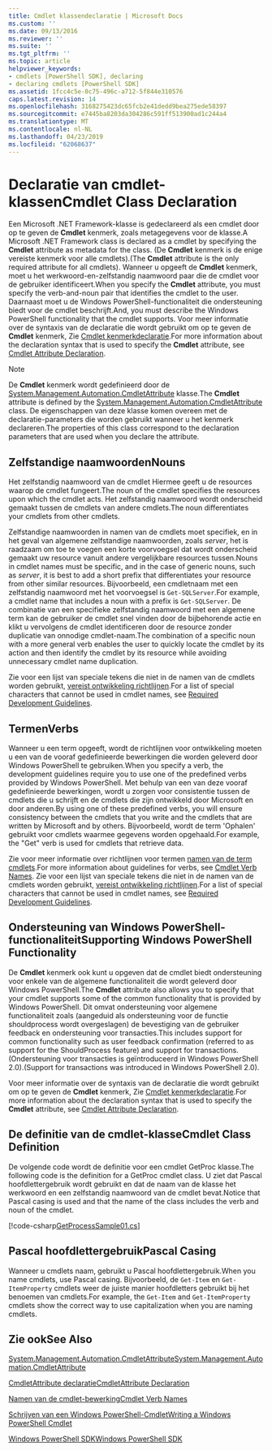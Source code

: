 ```yaml
---
title: Cmdlet klassendeclaratie | Microsoft Docs
ms.custom: ''
ms.date: 09/13/2016
ms.reviewer: ''
ms.suite: ''
ms.tgt_pltfrm: ''
ms.topic: article
helpviewer_keywords:
- cmdlets [PowerShell SDK], declaring
- declaring cmdlets [PowerShell SDK]
ms.assetid: 1fcc4c5e-0c75-496c-a712-5f844e310576
caps.latest.revision: 14
ms.openlocfilehash: 3168275423dc65fcb2e41dedd9bea275ede58397
ms.sourcegitcommit: e7445ba8203da304286c591ff513900ad1c244a4
ms.translationtype: MT
ms.contentlocale: nl-NL
ms.lasthandoff: 04/23/2019
ms.locfileid: "62068637"
---
```

# <a name="cmdlet-class-declaration"></a><span data-ttu-id="0fe43-102">Declaratie van cmdlet-klassen</span><span class="sxs-lookup"><span data-stu-id="0fe43-102">Cmdlet Class Declaration</span></span>

<span data-ttu-id="0fe43-103">Een Microsoft .NET Framework-klasse is gedeclareerd als een cmdlet door op te geven de **Cmdlet** kenmerk, zoals metagegevens voor de klasse.</span><span class="sxs-lookup"><span data-stu-id="0fe43-103">A Microsoft .NET Framework class is declared as a cmdlet by specifying the **Cmdlet** attribute as metadata for the class.</span></span> <span data-ttu-id="0fe43-104">(De **Cmdlet** kenmerk is de enige vereiste kenmerk voor alle cmdlets).</span><span class="sxs-lookup"><span data-stu-id="0fe43-104">(The **Cmdlet** attribute is the only required attribute for all cmdlets).</span></span> <span data-ttu-id="0fe43-105">Wanneer u opgeeft de **Cmdlet** kenmerk, moet u het werkwoord-en-zelfstandig naamwoord paar die de cmdlet voor de gebruiker identificeert.</span><span class="sxs-lookup"><span data-stu-id="0fe43-105">When you specify the **Cmdlet** attribute, you must specify the verb-and-noun pair that identifies the cmdlet to the user.</span></span> <span data-ttu-id="0fe43-106">Daarnaast moet u de Windows PowerShell-functionaliteit die ondersteuning biedt voor de cmdlet beschrijft.</span><span class="sxs-lookup"><span data-stu-id="0fe43-106">And, you must describe the Windows PowerShell functionality that the cmdlet supports.</span></span> <span data-ttu-id="0fe43-107">Voor meer informatie over de syntaxis van de declaratie die wordt gebruikt om op te geven de **Cmdlet** kenmerk, Zie [Cmdlet kenmerkdeclaratie](./cmdlet-attribute-declaration.md).</span><span class="sxs-lookup"><span data-stu-id="0fe43-107">For more information about the declaration syntax that is used to specify the **Cmdlet** attribute, see [Cmdlet Attribute Declaration](./cmdlet-attribute-declaration.md).</span></span>

> [!NOTE]
> <span data-ttu-id="0fe43-108">De **Cmdlet** kenmerk wordt gedefinieerd door de [System.Management.Automation.CmdletAttribute](/dotnet/api/System.Management.Automation.CmdletAttribute) klasse.</span><span class="sxs-lookup"><span data-stu-id="0fe43-108">The **Cmdlet** attribute is defined by the [System.Management.Automation.CmdletAttribute](/dotnet/api/System.Management.Automation.CmdletAttribute) class.</span></span> <span data-ttu-id="0fe43-109">De eigenschappen van deze klasse komen overeen met de declaratie-parameters die worden gebruikt wanneer u het kenmerk declareren.</span><span class="sxs-lookup"><span data-stu-id="0fe43-109">The properties of this class correspond to the declaration parameters that are used when you declare the attribute.</span></span>

## <a name="nouns"></a><span data-ttu-id="0fe43-110">Zelfstandige naamwoorden</span><span class="sxs-lookup"><span data-stu-id="0fe43-110">Nouns</span></span>

<span data-ttu-id="0fe43-111">Het zelfstandig naamwoord van de cmdlet Hiermee geeft u de resources waarop de cmdlet fungeert.</span><span class="sxs-lookup"><span data-stu-id="0fe43-111">The noun of the cmdlet specifies the resources upon which the cmdlet acts.</span></span> <span data-ttu-id="0fe43-112">Het zelfstandig naamwoord wordt onderscheid gemaakt tussen de cmdlets van andere cmdlets.</span><span class="sxs-lookup"><span data-stu-id="0fe43-112">The noun differentiates your cmdlets from other cmdlets.</span></span>

<span data-ttu-id="0fe43-113">Zelfstandige naamwoorden in namen van de cmdlets moet specifiek, en in het geval van algemene zelfstandige naamwoorden, zoals *server*, het is raadzaam om toe te voegen een korte voorvoegsel dat wordt onderscheid gemaakt uw resource vanuit andere vergelijkbare resources tussen.</span><span class="sxs-lookup"><span data-stu-id="0fe43-113">Nouns in cmdlet names must be specific, and in the case of generic nouns, such as *server*, it is best to add a short prefix that differentiates your resource from other similar resources.</span></span> <span data-ttu-id="0fe43-114">Bijvoorbeeld, een cmdletnaam met een zelfstandig naamwoord met het voorvoegsel is `Get-SQLServer`.</span><span class="sxs-lookup"><span data-stu-id="0fe43-114">For example, a cmdlet name that includes a noun with a prefix is `Get-SQLServer`.</span></span> <span data-ttu-id="0fe43-115">De combinatie van een specifieke zelfstandig naamwoord met een algemene term kan de gebruiker de cmdlet snel vinden door de bijbehorende actie en klikt u vervolgens de cmdlet identificeren door de resource zonder duplicatie van onnodige cmdlet-naam.</span><span class="sxs-lookup"><span data-stu-id="0fe43-115">The combination of a specific noun with a more general verb enables the user to quickly locate the cmdlet by its action and then identify the cmdlet by its resource while avoiding unnecessary cmdlet name duplication.</span></span>

<span data-ttu-id="0fe43-116">Zie voor een lijst van speciale tekens die niet in de namen van de cmdlets worden gebruikt, [vereist ontwikkeling richtlijnen](./required-development-guidelines.md).</span><span class="sxs-lookup"><span data-stu-id="0fe43-116">For a list of special characters that cannot be used in cmdlet names, see [Required Development Guidelines](./required-development-guidelines.md).</span></span>

## <a name="verbs"></a><span data-ttu-id="0fe43-117">Termen</span><span class="sxs-lookup"><span data-stu-id="0fe43-117">Verbs</span></span>

<span data-ttu-id="0fe43-118">Wanneer u een term opgeeft, wordt de richtlijnen voor ontwikkeling moeten u een van de vooraf gedefinieerde bewerkingen die worden geleverd door Windows PowerShell te gebruiken.</span><span class="sxs-lookup"><span data-stu-id="0fe43-118">When you specify a verb, the development guidelines require you to use one of the predefined verbs provided by Windows PowerShell.</span></span> <span data-ttu-id="0fe43-119">Met behulp van een van deze vooraf gedefinieerde bewerkingen, wordt u zorgen voor consistentie tussen de cmdlets die u schrijft en de cmdlets die zijn ontwikkeld door Microsoft en door anderen.</span><span class="sxs-lookup"><span data-stu-id="0fe43-119">By using one of these predefined verbs, you will ensure consistency between the cmdlets that you write and the cmdlets that are written by Microsoft and by others.</span></span> <span data-ttu-id="0fe43-120">Bijvoorbeeld, wordt de term 'Ophalen' gebruikt voor cmdlets waarmee gegevens worden opgehaald.</span><span class="sxs-lookup"><span data-stu-id="0fe43-120">For example, the "Get" verb is used for cmdlets that retrieve data.</span></span>

<span data-ttu-id="0fe43-121">Zie voor meer informatie over richtlijnen voor termen [namen van de term cmdlets](./approved-verbs-for-windows-powershell-commands.md).</span><span class="sxs-lookup"><span data-stu-id="0fe43-121">For more information about guidelines for verbs, see [Cmdlet Verb Names](./approved-verbs-for-windows-powershell-commands.md).</span></span> <span data-ttu-id="0fe43-122">Zie voor een lijst van speciale tekens die niet in de namen van de cmdlets worden gebruikt, [vereist ontwikkeling richtlijnen](./required-development-guidelines.md).</span><span class="sxs-lookup"><span data-stu-id="0fe43-122">For a list of special characters that cannot be used in cmdlet names, see [Required Development Guidelines](./required-development-guidelines.md).</span></span>

## <a name="supporting-windows-powershell-functionality"></a><span data-ttu-id="0fe43-123">Ondersteuning van Windows PowerShell-functionaliteit</span><span class="sxs-lookup"><span data-stu-id="0fe43-123">Supporting Windows PowerShell Functionality</span></span>

<span data-ttu-id="0fe43-124">De **Cmdlet** kenmerk ook kunt u opgeven dat de cmdlet biedt ondersteuning voor enkele van de algemene functionaliteit die wordt geleverd door Windows PowerShell.</span><span class="sxs-lookup"><span data-stu-id="0fe43-124">The **Cmdlet** attribute also allows you to specify that your cmdlet supports some of the common functionality that is provided by Windows PowerShell.</span></span> <span data-ttu-id="0fe43-125">Dit omvat ondersteuning voor algemene functionaliteit zoals (aangeduid als ondersteuning voor de functie shouldprocess wordt overgeslagen) de bevestiging van de gebruiker feedback en ondersteuning voor transacties.</span><span class="sxs-lookup"><span data-stu-id="0fe43-125">This includes support for common functionality such as user feedback confirmation (referred to as support for the ShouldProcess feature) and support for transactions.</span></span> <span data-ttu-id="0fe43-126">(Ondersteuning voor transacties is geïntroduceerd in Windows PowerShell 2.0).</span><span class="sxs-lookup"><span data-stu-id="0fe43-126">(Support for transactions was introduced in Windows PowerShell 2.0).</span></span>

<span data-ttu-id="0fe43-127">Voor meer informatie over de syntaxis van de declaratie die wordt gebruikt om op te geven de **Cmdlet** kenmerk, Zie [Cmdlet kenmerkdeclaratie](./cmdlet-attribute-declaration.md).</span><span class="sxs-lookup"><span data-stu-id="0fe43-127">For more information about the declaration syntax that is used to specify the **Cmdlet** attribute, see [Cmdlet Attribute Declaration](./cmdlet-attribute-declaration.md).</span></span>

## <a name="cmdlet-class-definition"></a><span data-ttu-id="0fe43-128">De definitie van de cmdlet-klasse</span><span class="sxs-lookup"><span data-stu-id="0fe43-128">Cmdlet Class Definition</span></span>

<span data-ttu-id="0fe43-129">De volgende code wordt de definitie voor een cmdlet GetProc klasse.</span><span class="sxs-lookup"><span data-stu-id="0fe43-129">The following code is the definition for a GetProc cmdlet class.</span></span> <span data-ttu-id="0fe43-130">U ziet dat Pascal hoofdlettergebruik wordt gebruikt en dat de naam van de klasse het werkwoord en een zelfstandig naamwoord van de cmdlet bevat.</span><span class="sxs-lookup"><span data-stu-id="0fe43-130">Notice that Pascal casing is used and that the name of the class includes the verb and noun of the cmdlet.</span></span>

[!code-csharp[GetProcessSample01.cs](../../powershell-sdk-samples/SDK-2.0/csharp/GetProcessSample01/GetProcessSample01.cs#L33-L34 "GetProcessSample01.cs")]

## <a name="pascal-casing"></a><span data-ttu-id="0fe43-131">Pascal hoofdlettergebruik</span><span class="sxs-lookup"><span data-stu-id="0fe43-131">Pascal Casing</span></span>

<span data-ttu-id="0fe43-132">Wanneer u cmdlets naam, gebruikt u Pascal hoofdlettergebruik.</span><span class="sxs-lookup"><span data-stu-id="0fe43-132">When you name cmdlets, use Pascal casing.</span></span> <span data-ttu-id="0fe43-133">Bijvoorbeeld, de `Get-Item` en `Get-ItemProperty` cmdlets weer de juiste manier hoofdletters gebruikt bij het benoemen van cmdlets.</span><span class="sxs-lookup"><span data-stu-id="0fe43-133">For example, the `Get-Item` and `Get-ItemProperty` cmdlets show the correct way to use capitalization when you are naming cmdlets.</span></span>

## <a name="see-also"></a><span data-ttu-id="0fe43-134">Zie ook</span><span class="sxs-lookup"><span data-stu-id="0fe43-134">See Also</span></span>

[<span data-ttu-id="0fe43-135">System.Management.Automation.CmdletAttribute</span><span class="sxs-lookup"><span data-stu-id="0fe43-135">System.Management.Automation.CmdletAttribute</span></span>](/dotnet/api/System.Management.Automation.CmdletAttribute)

[<span data-ttu-id="0fe43-136">CmdletAttribute declaratie</span><span class="sxs-lookup"><span data-stu-id="0fe43-136">CmdletAttribute Declaration</span></span>](./cmdlet-attribute-declaration.md)

[<span data-ttu-id="0fe43-137">Namen van de cmdlet-bewerking</span><span class="sxs-lookup"><span data-stu-id="0fe43-137">Cmdlet Verb Names</span></span>](./approved-verbs-for-windows-powershell-commands.md)

[<span data-ttu-id="0fe43-138">Schrijven van een Windows PowerShell-Cmdlet</span><span class="sxs-lookup"><span data-stu-id="0fe43-138">Writing a Windows PowerShell Cmdlet</span></span>](./writing-a-windows-powershell-cmdlet.md)

[<span data-ttu-id="0fe43-139">Windows PowerShell SDK</span><span class="sxs-lookup"><span data-stu-id="0fe43-139">Windows PowerShell SDK</span></span>](../windows-powershell-reference.md)
